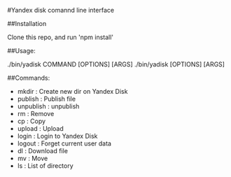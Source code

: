#Yandex disk comannd line interface

##Installation

Clone this repo, and run 'npm install'

##Usage:

  ./bin/yadisk COMMAND [OPTIONS] [ARGS]
  ./bin/yadisk [OPTIONS] [ARGS]

##Commands:

 * mkdir : Create new dir on Yandex Disk
 * publish : Publish file
 * unpublish : unpublish
 * rm : Remove
 * cp : Copy
 * upload : Upload
 * login : Login to Yandex Disk
 * logout : Forget current user data
 * dl : Download file
 * mv : Move
 * ls : List of directory

